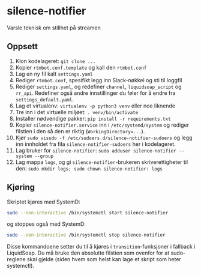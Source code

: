 # silence-notifier
Varsle teknisk om stillhet på streamen

## Oppsett

1. Klon kodelageret: `git clone ...`
2. Kopier `rtmbot.conf.template` og kall den `rtmbot.conf`
3. Lag en ny fil kalt `settings.yaml`
4. Rediger `rtmbot.conf`, spesifikt legg inn Slack-nøkkel og sti til loggfil
5. Rediger `settings.yaml`, og redefiner `channel`, `liquidsoap_script` og `rr_api`. Redefiner også
   andre innstillinger du føler for å endre fra `settings_default.yaml`.
6. Lag et virtualenv: `virtualenv -p python3 venv` eller noe liknende
7. Tre inn i det virtuelle miljøet: `. venv/bin/activate`
8. Installer nødvendige pakker: `pip install -r requirements.txt`
9. Kopier `silence-notifier.service` inn i `/etc/systemd/system` og rediger
   filstien i den så den er riktig (`WorkingDirectory=...`).
10. Kjør `sudo visudo -f /etc/sudoers.d/silence-notifier-sudoers` og legg inn
    innholdet fra fila `silence-notifier-sudoers` her i kodelageret.
11. Lag bruker for `silence-notifier`: `sudo adduser silence-notifier --system --group`
11. Lag mappa `logs`, og gi `silence-notifier`-brukeren skriverettigheter til den:
    `sudo mkdir logs; sudo chown silence-notifier: logs`

## Kjøring

Skriptet kjøres med SystemD:

```sh
sudo --non-interactive /bin/systemctl start silence-notifier
```

og stoppes også med SystemD:

```sh
sudo --non-interactive /bin/systemctl stop silence-notifier
```

Disse kommandoene setter du til å kjøres i `transition`-funksjoner i fallback i
LiquidSoap. Du må bruke den absolutte filstien som ovenfor for at sudo-reglene
skal gjelde (siden hvem som helst kan lage et skript som heter systemctl).
